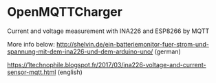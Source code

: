 # OpenMQTTCharger
Current and voltage measurement with INA226 and ESP8266 by MQTT

More info below:
http://shelvin.de/ein-batteriemonitor-fuer-strom-und-spannung-mit-dem-ina226-und-dem-arduino-uno/ (german)

https://1technophile.blogspot.fr/2017/03/ina226-voltage-and-current-sensor-mqtt.html (english)

